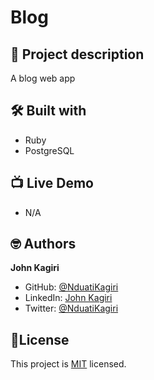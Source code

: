 # Blog
## 📑 Project description
A blog web app

## 🛠 Built with
- Ruby
- PostgreSQL

## 📺 Live Demo
- N/A

## 🤓 Authors
**John Kagiri**
- GitHub: [@NduatiKagiri](https://github.com/NduatiKagiri)
- LinkedIn: [John Kagiri](https://www.linkedin.com/in/nduati-kagiri)
- Twitter: [@NduatiKagiri](https://twitter.com/NduatiKagiri)

## 📝License
This project is [MIT](https://github.com/NduatiKagiri/blog-webapp/blob/dev/LICENSE) licensed.
